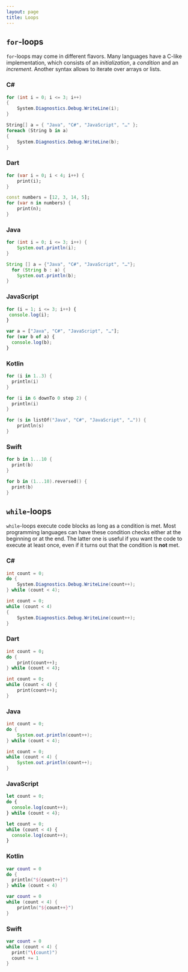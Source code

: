 ```yaml
---
layout: page
title: Loops
---
```


## `for`-loops

`for`-loops may come in different flavors. Many languages have a C-like implementation, which consists of an *initialization*, a *condition* and an *increment*. Another syntax allows to iterate over arrays or lists.

### C#

```csharp
for (int i = 0; i <= 3; i++)
{
    System.Diagnostics.Debug.WriteLine(i);
}
```

```csharp
String[] a = { "Java", "C#", "JavaScript", "…" };
foreach (String b in a)
{
    System.Diagnostics.Debug.WriteLine(b);
}
```

### Dart

```dart
for (var i = 0; i < 4; i++) {
    print(i);
}
```

```dart
const numbers = [12, 3, 14, 5]; 
for (var n in numbers) { 
    print(n); 
} 
```

### Java

```java
for (int i = 0; i <= 3; i++) {
    System.out.println(i);
}
```

```java
String [] a = {"Java", "C#", "JavaScript", "…"};
  for (String b : a) {
    System.out.println(b);
}
```

### JavaScript

```javascript
for (i = 1; i <= 3; i++) {
 console.log(i);
}
```

```javascript
var a = ["Java", "C#", "JavaScript", "…"];
for (var b of a) {
  console.log(b);
}
```

### Kotlin

```kotlin
for (i in 1..3) {
  println(i)
}
```

```kotlin
for (i in 6 downTo 0 step 2) {
  println(i)
}
```

```kotlin
for (s in listOf("Java", "C#", "JavaScript", "…")) {
    println(s)
}
```

### Swift

```swift
for b in 1...10 {
  print(b)
}
```

```swift
for b in (1...10).reversed() {
  print(b)
}
```

## `while`-loops

`while`-loops execute code blocks as long as a condition is met. Most programming languages can have these condition checks either at the beginning or at the end. The latter one is useful if you want the code to execute at least once, even if it turns out that the condition is **not** met.

### C#

```csharp
int count = 0;
do {
    System.Diagnostics.Debug.WriteLine(count++);
} while (count < 4);
```

```csharp
int count = 0;
while (count < 4)
{
    System.Diagnostics.Debug.WriteLine(count++);
}
```

### Dart	

```dart
int count = 0;
do {
    print(count++);
} while (count < 4);
```

```dart
int count = 0;
while (count < 4) {
    print(count++);
}
```

### Java	

```java
int count = 0;
do {
    System.out.println(count++);
} while (count < 4);
```

```java
int count = 0;
while (count < 4) {
    System.out.println(count++);
}
```

### JavaScript

```javascript
let count = 0;
do {
  console.log(count++);
} while (count < 4);
```

```javascript
let count = 0;
while (count < 4) {
  console.log(count++);
}
```

### Kotlin	

```kotlin
var count = 0
do {
  println("${count++}")
} while (count < 4)
```

```kotlin
var count = 0
while (count < 4) {
    println("${count++}")
}
```

### Swift

```swift
var count = 0
while (count < 4) {
  print("\(count)")
  count += 1
}
```
